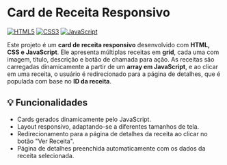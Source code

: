 # Card de Receita Responsivo

[![HTML5](https://img.shields.io/badge/HTML5-E34F26?style=for-the-badge\&logo=html5\&logoColor=white)]()
[![CSS3](https://img.shields.io/badge/CSS3-1572B6?style=for-the-badge\&logo=css3\&logoColor=white)]()
[![JavaScript](https://img.shields.io/badge/JavaScript-F7DF1E?style=for-the-badge\&logo=javascript\&logoColor=black)]()

Este projeto é um **card de receita responsivo** desenvolvido com **HTML, CSS e JavaScript**.
Ele apresenta múltiplas receitas em **grid**, cada uma com imagem, título, descrição e botão de chamada para ação.
As receitas são carregadas dinamicamente a partir de um **array em JavaScript**, e ao clicar em uma receita, o usuário é redirecionado para a página de detalhes, que é populada com base no **ID da receita**.

## 💡 Funcionalidades

* Cards gerados dinamicamente pelo JavaScript.
* Layout responsivo, adaptando-se a diferentes tamanhos de tela.
* Redirecionamento para a página de detalhes da receita ao clicar no botão "Ver Receita".
* Página de detalhes preenchida automaticamente com os dados da receita selecionada.
